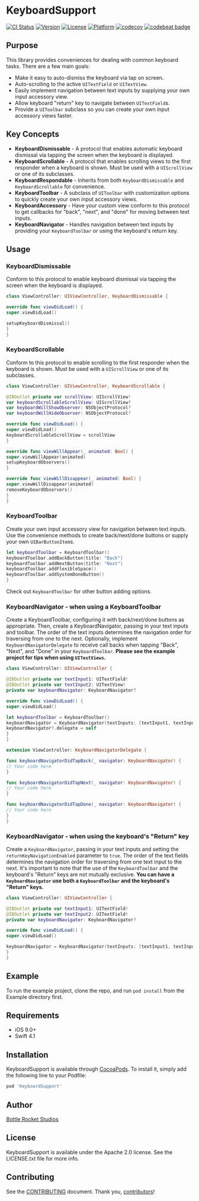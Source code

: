 # KeyboardSupport
[![CI Status](http://img.shields.io/travis/BottleRocketStudios/iOS-KeyboardSupport.svg?style=flat)](https://travis-ci.org/BottleRocketStudios/iOS-KeyboardSupport)
[![Version](https://img.shields.io/cocoapods/v/KeyboardSupport.svg?style=flat)](http://cocoapods.org/pods/KeyboardSupport)
[![License](https://img.shields.io/cocoapods/l/KeyboardSupport.svg?style=flat)](http://cocoapods.org/pods/KeyboardSupport)
[![Platform](https://img.shields.io/cocoapods/p/KeyboardSupport.svg?style=flat)](http://cocoapods.org/pods/KeyboardSupport)
[![codecov](https://codecov.io/gh/BottleRocketStudios/iOS-KeyboardSupport/branch/master/graph/badge.svg)](https://codecov.io/gh/BottleRocketStudios/iOS-KeyboardSupport)
[![codebeat badge](https://codebeat.co/badges/3ef15dda-15d5-4bb6-a7f1-13f22da10813)](https://codebeat.co/projects/github-com-bottlerocketstudios-ios-keyboardsupport-master)


## Purpose

This library provides conveniences for dealing with common keyboard tasks. There are a few main goals:

* Make it easy to auto-dismiss the keyboard via tap on screen.
* Auto-scrolling to the active `UITextField` or `UITextView`.
* Easily implement navigation between text inputs by supplying your own input accessory view.
* Allow keyboard "return" key to navigate between `UITextField`s.
* Provide a `UIToolbar` subclass so you can create your own input accessory views faster.

## Key Concepts

* **KeyboardDismissable** - A protocol that enables automatic keyboard dismissal via tapping the screen when the keyboard is displayed.
* **KeyboardScrollable** - A protocol that enables scrolling views to the first responder when a keyboard is shown. Must be used with a `UIScrollView` or one of its subclasses.
* **KeyboardRespondable** - Inherits from both `KeyboardDismissable` and `KeyboardScrollable` for convenience.
* **KeyboardToolbar** - A subclass of `UIToolbar` with customization options to quickly create your own input accessory views.
* **KeyboardAccessory** - Have your custom view conform to this protocol to get callbacks for "back", "next", and "done" for moving between text inputs.
* **KeyboardNavigator** - Handles navigation between text inputs by providing your `KeyboardToolbar` or using the keyboard's return key.

## Usage

### KeyboardDismissable
Conform to this protocol to enable keyboard dismissal via tapping the screen when the keyboard is displayed.
``` swift
class ViewController: UIViewController, KeyboardDismissable {

override func viewDidLoad() {
super.viewDidLoad()

setupKeyboardDismissal()
}
}
```

### KeyboardScrollable
Conform to this protocol to enable scrolling to the first responder when the keyboard is shown. Must be used with a `UIScrollView` or one of its subclasses.
``` swift
class ViewController: UIViewController, KeyboardScrollable {

@IBOutlet private var scrollView: UIScrollView!
var keyboardScrollableScrollView: UIScrollView?
var keyboardWillShowObserver: NSObjectProtocol?
var keyboardWillHideObserver: NSObjectProtocol?

override func viewDidLoad() {
super.viewDidLoad()
keyboardScrollableScrollView = scrollView
}

override func viewWillAppear(_ animated: Bool) {
super.viewWillAppear(animated)
setupKeyboardObservers()
}

override func viewWillDisappear(_ animated: Bool) {
super.viewWillDisappear(animated)
removeKeyboardObservers()
}
}
```

### KeyboardToolbar
Create your own input accessory view for navigation between text inputs. Use the convenience methods to create back/next/done buttons or supply your own `UIBarButtonItem`s.
``` swift
let keyboardToolbar = KeyboardToolbar()
keyboardToolbar.addBackButton(title: "Back")
keyboardToolbar.addNextButton(title: "Next")
keyboardToolbar.addFlexibleSpace()
keyboardToolbar.addSystemDoneButton()
}
```
Check out `KeyboardToolbar` for other button adding options.


### KeyboardNavigator - when using a KeyboardToolbar
Create a KeyboardToolbar, configuring it with back/next/done buttons as appropriate. Then, create a KeyboardNavigator, passing in your text inputs and toolbar. The order of the text inputs determines the navigation order for traversing from one to the next. Optionally, implement `KeyboardNavigatorDelegate` to receive call backs when tapping "Back", "Next", and "Done" in your `KeyboardToolbar`. **Please see the example project for tips when using `UITextViews`.**
``` swift
class ViewController: UIViewController {

@IBOutlet private var textInput1: UITextField!
@IBOutlet private var textInput2: UITextView!
private var keyboardNavigator: KeyboardNavigator?

override func viewDidLoad() {
super.viewDidLoad()

let keyboardToolbar = KeyboardToolbar()
keyboardNavigator = KeyboardNavigator(textInputs: [textInput1, textInput2], keyboardToolbar: keyboardToolbar)
keyboardNavigator?.delegate = self
}
}

extension ViewController: KeyboardNavigatorDelegate {

func keyboardNavigatorDidTapBack(_ navigator: KeyboardNavigator) {
// Your code here
}

func keyboardNavigatorDidTapNext(_ navigator: KeyboardNavigator) {
// Your code here
}

func keyboardNavigatorDidTapDone(_ navigator: KeyboardNavigator) {
// Your code here
}
}
```

### KeyboardNavigator - when using the keyboard's "Return" key
Create a `KeyboardNavigator`, passing in your text inputs and setting the `returnKeyNavigationEnabled` parameter to `true`. The order of the text fields determines the navigation order for traversing from one text input to the next. It's important to note that the use of the `KeyboardToolbar` and the keyboard's "Return" keys are not mutually exclusive. **You can have a `KeyboardNavigator` use both a `KeyboardToolbar` and the keyboard's "Return" keys.**
``` swift
class ViewController: UIViewController {

@IBOutlet private var textInput1: UITextField!
@IBOutlet private var textInput2: UITextField!
private var keyboardNavigator: KeyboardNavigator?

override func viewDidLoad() {
super.viewDidLoad()

keyboardNavigator = KeyboardNavigator(textInputs: [textInput1, textInput2], returnKeyNavigationEnabled: true)
}
}
```

## Example

To run the example project, clone the repo, and run `pod install` from the Example directory first.

## Requirements

* iOS 9.0+
* Swift 4.1

## Installation

KeyboardSupport is available through [CocoaPods](http://cocoapods.org). To install
it, simply add the following line to your Podfile:

```ruby
pod 'KeyboardSupport'
```

## Author

[Bottle Rocket Studios](https://www.bottlerocketstudios.com/)

## License

KeyboardSupport is available under the Apache 2.0 license. See the LICENSE.txt file for more info.

## Contributing

See the [CONTRIBUTING] document. Thank you, [contributors]!

[CONTRIBUTING]: CONTRIBUTING.md
[contributors]: https://github.com/BottleRocketStudios/iOS-KeyboardSupport/graphs/contributors

